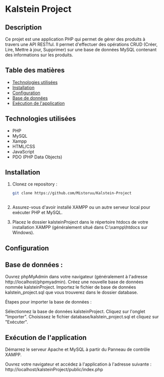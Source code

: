 # Kalstein Project

## Description

Ce projet est une application PHP qui permet de gérer des produits à travers une API RESTful. Il permet d'effectuer des opérations CRUD (Créer, Lire, Mettre à jour, Supprimer) sur une base de données MySQL contenant des informations sur les produits.

## Table des matières

- [Technologies utilisées](#technologies-utilisées)
- [Installation](#installation)
- [Configuration](#configuration)
- [Base de données](#base-de-données)
- [Exécution de l'application](#exécution-de-lapplication)


## Technologies utilisées

- PHP
- MySQL
- Xampp
- HTML/CSS
- JavaScript
- PDO (PHP Data Objects)

## Installation

1. Clonez ce repository :

   ```bash
   git clone https://github.com/Mistoruu/Kalstein-Project
  
2. Assurez-vous d'avoir installé XAMPP ou un autre serveur local pour exécuter PHP et MySQL.
  
3. Placez le dossier kalsteinProject dans le répertoire htdocs de votre installation XAMPP (généralement situé dans C:\xampp\htdocs sur Windows).

## Configuration

## Base de données :

  Ouvrez phpMyAdmin dans votre navigateur (généralement à l'adresse http://localhost/phpmyadmin).
  Créez une nouvelle base de données nommée kalsteinProject.
  Importez le fichier de base de données kalstein_project.sql que vous trouverez dans le dossier database.

Étapes pour importer la base de données :

  Sélectionnez la base de données kalsteinProject.
  Cliquez sur l'onglet "Importer".
  Choisissez le fichier database/kalstein_project.sql et cliquez sur "Exécuter".
    
## Exécution de l'application

  Démarrez le serveur Apache et MySQL à partir du Panneau de contrôle XAMPP.

  Ouvrez votre navigateur et accédez à l'application à l'adresse suivante : http://localhost/kalsteinProject/public/index.php
  
    
